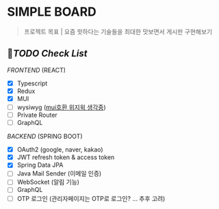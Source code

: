 # SIMPLE BOARD
> 프로젝트 목표 | 요즘 핫하다는 기술들을 최대한 맛보면서 게시판 구현해보기


## 📌*TODO Check List*
  *FRONTEND*  (REACT)
- [x] Typescript
- [x] Redux
- [x] MUI
- [ ] wysiwyg ([mui호환 위지윅 생각중](https://www.npmjs.com/package/react-mui-draft-wysiwyg))
- [ ] Private Router
- [ ] GraphQL

*BACKEND*  (SPRING BOOT)
- [x] OAuth2 (google, naver, kakao)
- [x] JWT refresh token & access token
- [x] Spring Data JPA
- [ ] Java Mail Sender (이메일 인증)
- [ ] WebSocket (알림 기능)
- [ ] GraphQL
- [ ] OTP 로그인 (관리자페이지는 OTP로 로그인? ... 추후 고려)

<!--
|   분야        | 사용기술       | 비고 |
|--------------|------------|-----|
|  Database  | postgresql |   |
-->






















<!--
```
spring.jpa.hibernate.ddl-auto=update
```
어플리케이션 실행시 ddl문을 자동으로 실행한다. 값으로는 create, update, create-drop, validate가 있다.
```
spring.jpa.properties.hibernate.format_sql = true
```
SQL을 포맷팅하여 출력해준다.
```
spring.jpa.show-sql = true
```
jpa 처리시 sql을 보여준다.
-->
